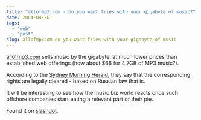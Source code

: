```yaml
---
title: "allofmp3.com - do you want fries with your gigabyte of music?"
date: 2004-04-28
tags: 
  - "web"
  - "post"
slug: allofmp3com-do-you-want-fries-with-your-gigabyte-of-music
---
```


[allofmp3.com](http://www.allofmp3.com) sells music by the gigabyte, at much lower prices than established web offerings (how about $66 for 4.7GB of MP3 music?).

According to the [Sydney Morning Herald](http://smh.com.au/articles/2004/04/26/1082831475556.html), they say that the corresponding rights are legally cleared - based on Russian law that is.

It will be interesting to see how the music biz world reacts once such offshore companies start eating a relevant part of their pie.

Found it on [slashdot](http://slashdot.org/articles/04/04/28/0230259.shtml?tid=126&tid=141&tid=186&tid=188&tid=95).
